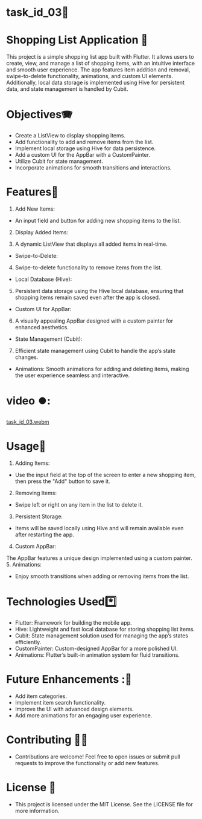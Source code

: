 # task_id_03📇
# Shopping List Application 🛒
This project is a simple shopping list app built with Flutter. It allows users to create, view, and manage a list of shopping items, with an intuitive interface and smooth user experience. The app features item addition and removal, swipe-to-delete functionality, animations, and custom UI elements. Additionally, local data storage is implemented using Hive for persistent data, and state management is handled by Cubit.

# Objectives🪗
+ Create a ListView to display shopping items.
+ Add functionality to add and remove items from the list.
+ Implement local storage using Hive for data persistence.
+ Add a custom UI for the AppBar with a CustomPainter.
+ Utilize Cubit for state management.
+ Incorporate animations for smooth transitions and interactions.
# Features🎨
1. Add New Items:

+ An input field and button for adding new shopping items to the list.
2. Display Added Items:

3. A dynamic ListView that displays all added items in real-time.
+ Swipe-to-Delete:

4. Swipe-to-delete functionality to remove items from the list.
+ Local Database (Hive):

5. Persistent data storage using the Hive local database, ensuring that shopping items remain saved even after the app is closed.
 +  Custom UI for AppBar:

6. A visually appealing AppBar designed with a custom painter for enhanced aesthetics.
  + State Management (Cubit):

7. Efficient state management using Cubit to handle the app’s state changes.
+ Animations:
 Smooth animations for adding and deleting items, making the user experience seamless and interactive.
# video ⏺️:
[task_id_03.webm](https://github.com/user-attachments/assets/f1a7af00-30e8-4c9d-9f2a-472d0452555d)


# Usage🖖
1. Adding Items:

+ Use the input field at the top of the screen to enter a new shopping item, then press the "Add" button to save it.
2. Removing Items:

+ Swipe left or right on any item in the list to delete it.
3. Persistent Storage:

+ Items will be saved locally using Hive and will remain available even after restarting the app.
4. Custom AppBar:

The AppBar features a unique design implemented using a custom painter.
5. Animations:

+ Enjoy smooth transitions when adding or removing items from the list.
# Technologies Used*️⃣
+ Flutter: Framework for building the mobile app.
+ Hive: Lightweight and fast local database for storing shopping list items.
+ Cubit: State management solution used for managing the app’s states efficiently.
+ CustomPainter: Custom-designed AppBar for a more polished UI.
+ Animations: Flutter’s built-in animation system for fluid transitions.
# Future Enhancements :🔮 
+ Add item categories.
+ Implement item search functionality.
+ Improve the UI with advanced design elements.
+ Add more animations for an engaging user experience.
# Contributing 👨‍🏫
- Contributions are welcome! Feel free to open issues or submit pull requests to improve the functionality or add new features.

# License 👮
- This project is licensed under the MIT License. See the LICENSE file for more information.
